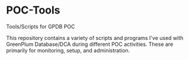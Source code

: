 POC-Tools
=========

Tools/Scripts for GPDB POC

This repository contains a variety of scripts and programs I've used with GreenPlum Database/DCA during different
POC activities.   These are primarily for monitoring, setup, and administration.
